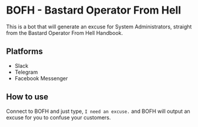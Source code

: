 # BOFH - Bastard Operator From Hell

This is a bot that will generate an excuse for System Administrators, straight from the Bastard Operator From Hell Handbook.

## Platforms

* Slack
* Telegram
* Facebook Messenger

## How to use

Connect to BOFH and just type, `I need an excuse.` and BOFH will output an excuse for you to confuse your customers.
